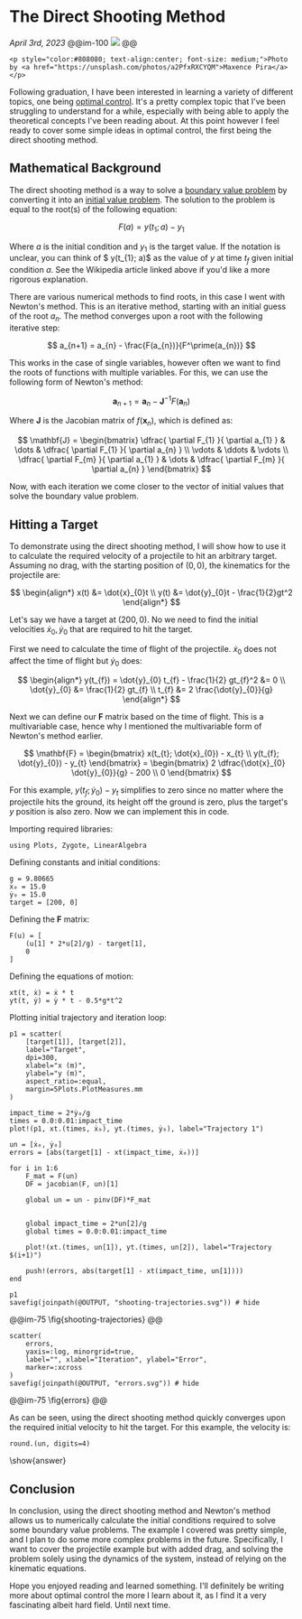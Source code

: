 # The Direct Shooting Method

_April 3rd, 2023_
@@im-100
![](https://source.unsplash.com/a2PfxRXCYQM)
@@

<!-- prettier-ignore -->
~~~
<p style="color:#808080; text-align:center; font-size: medium;">Photo by <a href="https://unsplash.com/photos/a2PfxRXCYQM">Maxence Pira</a></p>
~~~

Following graduation, I have been interested in learning a variety of different topics, one being [optimal control](https://en.wikipedia.org/wiki/Optimal_control). It's a pretty complex topic that I've been struggling to understand for a while, especially with being able to apply the theoretical concepts I've been reading about. At this point however I feel ready to cover some simple ideas in optimal control, the first being the direct shooting method.

## Mathematical Background

The direct shooting method is a way to solve a [boundary value problem](https://en.wikipedia.org/wiki/Boundary_value_problem) by converting it into an [initial value problem](https://en.wikipedia.org/wiki/Initial_value_problem). The solution to the problem is equal to the root(s) of the following equation:

$$
F(a) = y(t_{1}; a) - y_{1}
$$

Where $a$ is the initial condition and $y_1$ is the target value. If the notation is unclear, you can think of $ y(t\_{1}; a)$ as the value of $y$ at time $t_f$ given initial condition $a$. See the Wikipedia article linked above if you'd like a more rigorous explanation.

There are various numerical methods to find roots, in this case I went with Newton's method. This is an iterative method, starting with an initial guess of the root $a_n$. The method converges upon a root with the following iterative step:

$$
a_{n+1} = a_{n} - \frac{F(a_{n})}{F^\prime(a_{n})}
$$

This works in the case of single variables, however often we want to find the roots of functions with multiple variables. For this, we can use the following form of Newton's method:

$$
\mathbf{a}_{n+1} = \mathbf{a}_{n} - \mathbf{J}^{-1} F(\mathbf{a}_{n})
$$

Where $\mathbf{J}$ is the Jacobian matrix of $f(\mathbf{x}_{n})$, which is defined as:

$$
\mathbf{J} = \begin{bmatrix}
\dfrac{ \partial F_{1} }{ \partial a_{1} }  & \dots  & \dfrac{ \partial F_{1} }{ \partial a_{n} }  \\
\vdots  & \ddots  & \vdots \\
\dfrac{ \partial F_{m} }{ \partial a_{1} }  & \dots  & \dfrac{ \partial F_{m} }{ \partial a_{n} }
\end{bmatrix}
$$

Now, with each iteration we come closer to the vector of initial values that solve the boundary value problem.

## Hitting a Target

To demonstrate using the direct shooting method, I will show how to use it to calculate the required velocity of a projectile to hit an arbitrary target. Assuming no drag, with the starting position of $(0,0)$, the kinematics for the projectile are:

$$
\begin{align*}
x(t) &= \dot{x}_{0}t \\
y(t) &= \dot{y}_{0}t - \frac{1}{2}gt^2
\end{align*}
$$

Let's say we have a target at $(200,0)$. No we need to find the initial velocities $\dot{x}_{0}, \dot{y}_{0}$ that are required to hit the target.

First we need to calculate the time of flight of the projectile. $\dot{x}_{0}$ does not affect the time of flight but $\dot{y}_{0}$ does:

$$
\begin{align*}
y(t_{f}) = \dot{y}_{0} t_{f} - \frac{1}{2} gt_{f}^2 &= 0 \\
\dot{y}_{0} &= \frac{1}{2} gt_{f}  \\
t_{f} &= 2 \frac{\dot{y}_{0}}{g}
\end{align*}
$$

Next we can define our $\mathbf{F}$ matrix based on the time of flight. This is a multivariable case, hence why I mentioned the multivariable form of Newton's method earlier.

$$
\mathbf{F} = \begin{bmatrix}
x(t_{t}; \dot{x}_{0}) - x_{t}  \\
y(t_{f}; \dot{y}_{0}) - y_{t}
\end{bmatrix} = \begin{bmatrix}
2 \dfrac{\dot{x}_{0} \dot{y}_{0}}{g} - 200  \\
0
\end{bmatrix}
$$

For this example, $y(t_{f}; \dot{y}_{0}) - y_{t}$ simplifies to zero since no matter where the projectile hits the ground, its height off the ground is zero, plus the target's $y$ position is also zero. Now we can implement this in code.

Importing required libraries:

```julia:imports
using Plots, Zygote, LinearAlgebra
```

Defining constants and initial conditions:

```julia:consts
g = 9.80665
ẋ₀ = 15.0
ẏ₀ = 15.0
target = [200, 0]
```

Defining the $\mathbf{F}$ matrix:

```julia:F
F(u) = [
    (u[1] * 2*u[2]/g) - target[1],
    0
]
```

Defining the equations of motion:

```julia:eqnsmotion
xt(t, ẋ) = ẋ * t
yt(t, ẏ) = ẏ * t - 0.5*g*t^2
```

Plotting initial trajectory and iteration loop:

```julia:main
p1 = scatter(
    [target[1]], [target[2]],
    label="Target",
    dpi=300,
    xlabel="x (m)",
    ylabel="y (m)",
    aspect_ratio=:equal,
    margin=5Plots.PlotMeasures.mm
)

impact_time = 2*ẏ₀/g
times = 0.0:0.01:impact_time
plot!(p1, xt.(times, ẋ₀), yt.(times, ẏ₀), label="Trajectory 1")

un = [ẋ₀, ẏ₀]
errors = [abs(target[1] - xt(impact_time, ẋ₀))]

for i in 1:6
    F_mat = F(un)
    DF = jacobian(F, un)[1]

    global un = un - pinv(DF)*F_mat


    global impact_time = 2*un[2]/g
    global times = 0.0:0.01:impact_time

    plot!(xt.(times, un[1]), yt.(times, un[2]), label="Trajectory $(i+1)")

    push!(errors, abs(target[1] - xt(impact_time, un[1])))
end

p1
savefig(joinpath(@OUTPUT, "shooting-trajectories.svg")) # hide
```

@@im-75
\fig{shooting-trajectories}
@@

```julia:errors
scatter(
    errors,
    yaxis=:log, minorgrid=true,
    label="", xlabel="Iteration", ylabel="Error",
    marker=:xcross
)
savefig(joinpath(@OUTPUT, "errors.svg")) # hide
```

@@im-75
\fig{errors}
@@

As can be seen, using the direct shooting method quickly converges upon the required initial velocity to hit the target. For this example, the velocity is:

```julia:answer
round.(un, digits=4)
```

\show{answer}

## Conclusion

In conclusion, using the direct shooting method and Newton's method allows us to numerically calculate the initial conditions required to solve some boundary value problems. The example I covered was pretty simple, and I plan to do some more complex problems in the future. Specifically, I want to cover the projectile example but with added drag, and solving the problem solely using the dynamics of the system, instead of relying on the kinematic equations.

Hope you enjoyed reading and learned something. I'll definitely be writing more about optimal control the more I learn about it, as I find it a very fascinating albeit hard field. Until next time.
